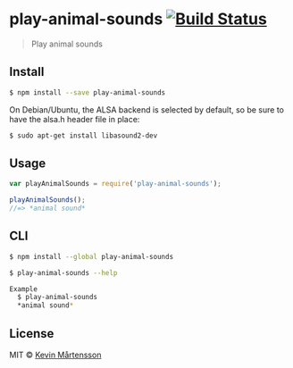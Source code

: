 # play-animal-sounds [![Build Status](http://img.shields.io/travis/kevva/play-animal-sounds/master.svg?style=flat)](http://travis-ci.org/kevva/play-animal-sounds)

> Play animal sounds

## Install

```sh
$ npm install --save play-animal-sounds
```

On Debian/Ubuntu, the ALSA backend is selected by default, so be sure to have the alsa.h header file in place:

```sh
$ sudo apt-get install libasound2-dev
```

## Usage

```js
var playAnimalSounds = require('play-animal-sounds');

playAnimalSounds();
//=> *animal sound*
```

## CLI

```sh
$ npm install --global play-animal-sounds
```

```sh
$ play-animal-sounds --help

Example
  $ play-animal-sounds
  *animal sound*
```

## License

MIT © [Kevin Mårtensson](https://github.com/kevva)
